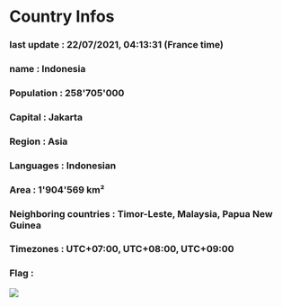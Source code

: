 # Country  Infos
### last update : 22/07/2021, 04:13:31 (France time)

### name : Indonesia
### Population : 258'705'000
### Capital : Jakarta
### Region : Asia
### Languages : Indonesian
### Area : 1'904'569 km²
### Neighboring countries : Timor-Leste, Malaysia, Papua New Guinea
### Timezones : UTC+07:00, UTC+08:00, UTC+09:00

### Flag :
![](https://restcountries.eu/data/idn.svg)